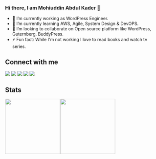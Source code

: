 ### Hi there, I am Mohiuddin Abdul Kader 👋


- 🔭 I’m currently working as WordPress Engineer.
- 🌱 I’m currently learning AWS, Agile, System Design & DevOPS.
- 👯 I’m looking to collaborate on Open source platform like WordPress, Guternberg, BuddyPress.
- ⚡ Fun fact: While I'm not working I love to read books and watch tv series.

## Connect with me
[<img src="https://img.shields.io/badge/Gmail-D14836?style=for-the-badge&logo=gmail&logoColor=white" />](mailto:muhin.cse.diu@gmail.com)
[<img src="https://img.shields.io/badge/Twitter-1DA1F2?style=for-the-badge&logo=twitter&logoColor=white" />](https://twitter.com/muhincse)
[<img src="https://img.shields.io/badge/LinkedIn-0077B5?style=for-the-badge&logo=linkedin&logoColor=white" />](https://www.linkedin.com/in/mohiuddin-abdul-kader/)
[<img src="https://img.shields.io/badge/Wordpress-21759B?style=for-the-badge&logo=wordpress&logoColor=white" />](https://profiles.wordpress.org/hossain88/profile/)
[<img src="https://img.shields.io/badge/Me@WP-FEAA2D?style=for-the-badge&logo={LOGO-NAME}&logoColor=white" />](#)

## Stats
<img height="180em" src="https://github-readme-stats.vercel.app/api?username=beyond88&include_all_commits=true&count_private=true&show_icons=true&theme=vision-friendly-dark&layout=compact" /><img height="180em" src="https://github-readme-stats.vercel.app/api/top-langs/?username=beyond88&langs_count=4&theme=vision-friendly-dark&layout=compact" />
